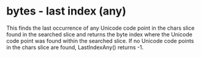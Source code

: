 # bytes - last index (any)

This finds the last occurrence of any Unicode code point in the chars slice found in the searched slice and returns the byte index where the Unicode code point was found within the searched slice. If no Unicode code points in the chars slice are found, LastIndexAny() returns -1.
